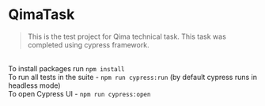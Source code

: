 # QimaTask
> This is the test project for Qima technical task.
This task was completed using cypress framework.


<br>To install packages run `npm install`
<br>To run all tests in the suite - `npm run cypress:run` (by default cypress runs in headless mode)
<br>To open Cypress UI - `npm run cypress:open` 
